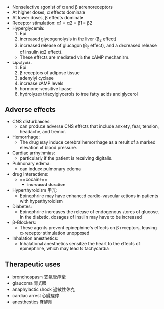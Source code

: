 - Nonselective agonist of α and β adrenoreceptors
- At higher doses, α effects dominate
- At lower doses, β effects dominate
- Receptor stimulation: α1 = α2 = β1 = β2
- Hyperglycemia: 
	1. Epi
	2. increased glycogenolysis in the liver (β<sub>2</sub> effect)
	3. increased release of glucagon (β<sub>2</sub> effect), and a decreased release of insulin (α2 effect). 
	- These effects are mediated via the cAMP mechanism.
- Lipolysis: 
	1. Epi
	2. β receptors of adipose tissue
	3. adenylyl cyclase
	4. increase cAMP levels
	5. hormone-sensitive lipase
	6. hydrolyzes triacylglycerols to free fatty acids and glycerol
## Adverse effects
- CNS disturbances:  
	- can produce adverse CNS effects that include anxiety, fear, tension, headache, and tremor.
- Hemorrhage: 
	- The drug may induce cerebral hemorrhage as a result of a marked elevation of blood pressure.
- Cardiac arrhythmias: 
	- particularly if the patient is receiving digitalis.
- Pulmonary edema:  
	- can induce pulmonary edema
- drug Interactions:
	- ==cocaine== 
		- increased duration
- Hyperthyroidism 甲亢: 
	- Epinephrine may have enhanced cardio-vascular actions in patients with hyperthyroidism
- Diabetes: 
	- Epinephrine increases the release of endogenous stores of glucose. In the diabetic, dosages of insulin may have to be increased
- β-Blockers: 
	- These agents prevent epinephrine's effects on β receptors, leaving α-receptor stimulation unopposed
- Inhalation anesthetics: 
	- Inhalational anesthetics sensitize the heart to the effects of epinephrine, which may lead to tachycardia
## Therapeutic uses
- bronchospasm 支氣管痙攣
- glaucoma 青光眼
- anaphylactic shock 過敏性休克
- cardiac arrest 心臟驟停
- anesthestics 麻醉劑
